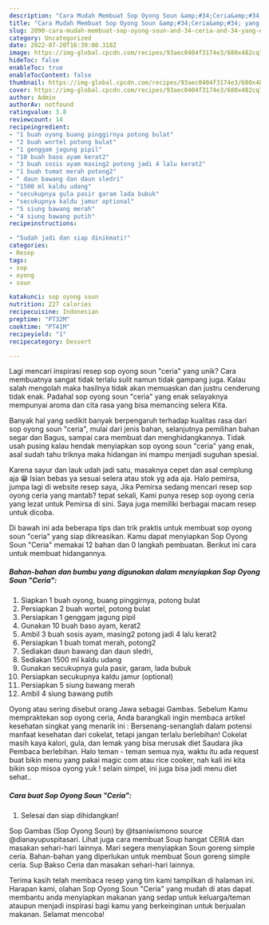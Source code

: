 ```yaml
---
description: "Cara Mudah Membuat Sop Oyong Soun &amp;#34;Ceria&amp;#34; yang Enak"
title: "Cara Mudah Membuat Sop Oyong Soun &amp;#34;Ceria&amp;#34; yang Enak"
slug: 2090-cara-mudah-membuat-sop-oyong-soun-and-34-ceria-and-34-yang-enak
category: Uncategorized
date: 2022-07-20T16:39:00.318Z
image: https://img-global.cpcdn.com/recipes/93aec0404f3174e3/680x482cq70/sop-oyong-soun-ceria-foto-resep-utama.jpg
hideToc: false
enableToc: true
enableTocContent: false
thumbnail: https://img-global.cpcdn.com/recipes/93aec0404f3174e3/680x482cq70/sop-oyong-soun-ceria-foto-resep-utama.jpg
cover: https://img-global.cpcdn.com/recipes/93aec0404f3174e3/680x482cq70/sop-oyong-soun-ceria-foto-resep-utama.jpg
author: Admin
authorAv: notfound
ratingvalue: 3.8
reviewcount: 14
recipeingredient:
- "1 buah oyong buang pinggirnya potong bulat"
- "2 buah wortel potong bulat"
- "1 genggam jagung pipil"
- "10 buah baso ayam kerat2"
- "3 buah sosis ayam masing2 potong jadi 4 lalu kerat2"
- "1 buah tomat merah potong2"
- " daun bawang dan daun sledri"
- "1500 ml kaldu udang"
- "secukupnya gula pasir garam lada bubuk"
- "secukupnya kaldu jamur optional"
- "5 siung bawang merah"
- "4 siung bawang putih"
recipeinstructions:

- "Sudah jadi dan siap dinikmati!"
categories:
- Resep
tags:
- sop
- oyong
- soun

katakunci: sop oyong soun 
nutrition: 227 calories
recipecuisine: Indonesian
preptime: "PT32M"
cooktime: "PT41M"
recipeyield: "1"
recipecategory: Dessert

---
```





Lagi mencari inspirasi resep sop oyong soun &#34;ceria&#34; yang unik? Cara membuatnya sangat tidak terlalu sulit namun tidak gampang juga. Kalau salah mengolah maka hasilnya tidak akan memuaskan dan justru cenderung tidak enak. Padahal sop oyong soun &#34;ceria&#34; yang enak selayaknya mempunyai aroma dan cita rasa yang bisa memancing selera Kita.





Banyak hal yang sedikit banyak berpengaruh terhadap kualitas rasa dari sop oyong soun &#34;ceria&#34;, mulai dari jenis bahan, selanjutnya pemilihan bahan segar dan Bagus, sampai cara membuat dan menghidangkannya. Tidak usah pusing kalau hendak menyiapkan sop oyong soun &#34;ceria&#34; yang enak,      asal sudah tahu triknya maka hidangan ini mampu menjadi suguhan spesial.














Karena sayur dan lauk udah jadi satu, masaknya cepet dan asal cemplung aja 😁 Isian bebas ya sesuai selera atau stok yg ada aja. Halo pemirsa, jumpa lagi di website resep saya, Jika Pemirsa sedang mencari resep sop oyong ceria yang mantab? tepat sekali, Kami punya resep sop oyong ceria yang lezat untuk Pemirsa di sini. Saya juga memiliki berbagai macam resep untuk dicoba.






Di bawah ini ada beberapa tips dan trik praktis untuk membuat sop oyong soun &#34;ceria&#34; yang siap dikreasikan. Kamu dapat menyiapkan Sop Oyong Soun &#34;Ceria&#34; memakai 12 bahan dan 0 langkah pembuatan. Berikut ini cara untuk membuat hidangannya.

<!--inarticleads1-->

##### Bahan-bahan dan bumbu yang digunakan dalam menyiapkan Sop Oyong Soun &#34;Ceria&#34;:

1. Siapkan 1 buah oyong, buang pinggirnya, potong bulat
1. Persiapkan 2 buah wortel, potong bulat
1. Persiapkan 1 genggam jagung pipil
1. Gunakan 10 buah baso ayam, kerat2
1. Ambil 3 buah sosis ayam, masing2 potong jadi 4 lalu kerat2
1. Persiapkan 1 buah tomat merah, potong2
1. Sediakan  daun bawang dan daun sledri,
1. Sediakan 1500 ml kaldu udang
1. Gunakan secukupnya gula pasir, garam, lada bubuk
1. Persiapkan secukupnya kaldu jamur (optional)
1. Persiapkan 5 siung bawang merah
1. Ambil 4 siung bawang putih


Oyong atau sering disebut orang Jawa sebagai Gambas. Sebelum Kamu mempraktekan sop oyong ceria, Anda barangkali ingin membaca artikel kesehatan singkat yang menarik ini : Bersenang-senanglah dalam potensi manfaat kesehatan dari cokelat, tetapi jangan terlalu berlebihan! Cokelat masih kaya kalori, gula, dan lemak yang bisa merusak diet Saudara jika Pembaca berlebihan. Halo teman - teman semua nya, waktu itu ada request buat bikin menu yang pakai magic com atau rice cooker, nah kali ini kita bikin sop misoa oyong yuk ! selain simpel, ini juga bisa jadi menu diet sehat.. 

<!--inarticleads2-->

##### Cara buat Sop Oyong Soun &#34;Ceria&#34;:


1. Selesai dan siap dihidangkan!

Sop Gambas (Sop Oyong Soun) by @tsaniwismono source @dianayupuspitasari. Lihat juga cara membuat Soup hangat CERIA dan masakan sehari-hari lainnya. Mari segera menyiapkan Soun goreng simple ceria. Bahan-bahan yang diperlukan untuk membuat Soun goreng simple ceria. Sup Bakso Ceria dan masakan sehari-hari lainnya. 

Terima kasih telah membaca resep yang tim kami tampilkan di halaman ini. Harapan kami, olahan Sop Oyong Soun &#34;Ceria&#34; yang mudah di atas dapat membantu anda menyiapkan makanan yang sedap untuk keluarga/teman ataupun menjadi inspirasi bagi kamu yang berkeinginan untuk berjualan makanan. Selamat mencoba!
